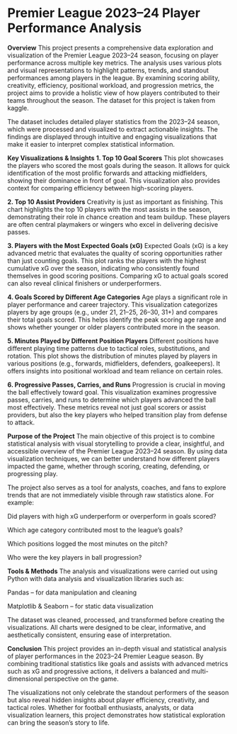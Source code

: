 # Premier League 2023–24 Player Performance Analysis
**Overview**
This project presents a comprehensive data exploration and visualization of the Premier League 2023–24 season, focusing on player performance across multiple key metrics. The analysis uses various plots and visual representations to highlight patterns, trends, and standout performances among players in the league. By examining scoring ability, creativity, efficiency, positional workload, and progression metrics, the project aims to provide a holistic view of how players contributed to their teams throughout the season. The dataset for this project is taken from kaggle.

The dataset includes detailed player statistics from the 2023–24 season, which were processed and visualized to extract actionable insights. The findings are displayed through intuitive and engaging visualizations that make it easier to interpret complex statistical information.

****Key Visualizations & Insights****
**1. Top 10 Goal Scorers**
This plot showcases the players who scored the most goals during the season. It allows for quick identification of the most prolific forwards and attacking midfielders, showing their dominance in front of goal. This visualization also provides context for comparing efficiency between high-scoring players.

**2. Top 10 Assist Providers**
Creativity is just as important as finishing. This chart highlights the top 10 players with the most assists in the season, demonstrating their role in chance creation and team buildup. These players are often central playmakers or wingers who excel in delivering decisive passes.

**3. Players with the Most Expected Goals (xG)**
Expected Goals (xG) is a key advanced metric that evaluates the quality of scoring opportunities rather than just counting goals. This plot ranks the players with the highest cumulative xG over the season, indicating who consistently found themselves in good scoring positions. Comparing xG to actual goals scored can also reveal clinical finishers or underperformers.

**4. Goals Scored by Different Age Categories**
Age plays a significant role in player performance and career trajectory. This visualization categorizes players by age groups (e.g., under 21, 21–25, 26–30, 31+) and compares their total goals scored. This helps identify the peak scoring age range and shows whether younger or older players contributed more in the season.

**5. Minutes Played by Different Position Players**
Different positions have different playing time patterns due to tactical roles, substitutions, and rotation. This plot shows the distribution of minutes played by players in various positions (e.g., forwards, midfielders, defenders, goalkeepers). It offers insights into positional workload and team reliance on certain roles.

**6. Progressive Passes, Carries, and Runs**
Progression is crucial in moving the ball effectively toward goal. This visualization examines progressive passes, carries, and runs to determine which players advanced the ball most effectively. These metrics reveal not just goal scorers or assist providers, but also the key players who helped transition play from defense to attack.

**Purpose of the Project**
The main objective of this project is to combine statistical analysis with visual storytelling to provide a clear, insightful, and accessible overview of the Premier League 2023–24 season. By using data visualization techniques, we can better understand how different players impacted the game, whether through scoring, creating, defending, or progressing play.

The project also serves as a tool for analysts, coaches, and fans to explore trends that are not immediately visible through raw statistics alone. For example:

Did players with high xG underperform or overperform in goals scored?

Which age category contributed most to the league’s goals?

Which positions logged the most minutes on the pitch?

Who were the key players in ball progression?

**Tools & Methods**
The analysis and visualizations were carried out using Python with data analysis and visualization libraries such as:

Pandas – for data manipulation and cleaning

Matplotlib & Seaborn – for static data visualization


The dataset was cleaned, processed, and transformed before creating the visualizations. All charts were designed to be clear, informative, and aesthetically consistent, ensuring ease of interpretation.

**Conclusion**
This project provides an in-depth visual and statistical analysis of player performances in the 2023–24 Premier League season. By combining traditional statistics like goals and assists with advanced metrics such as xG and progressive actions, it delivers a balanced and multi-dimensional perspective on the game.

The visualizations not only celebrate the standout performers of the season but also reveal hidden insights about player efficiency, creativity, and tactical roles. Whether for football enthusiasts, analysts, or data visualization learners, this project demonstrates how statistical exploration can bring the season’s story to life.
